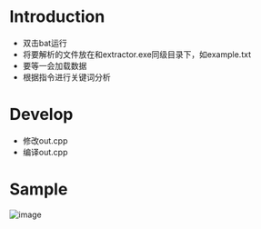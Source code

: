 # Introduction
- 双击bat运行
- 将要解析的文件放在和extractor.exe同级目录下，如example.txt
- 要等一会加载数据
- 根据指令进行关键词分析

# Develop
- 修改out.cpp
- 编译out.cpp

# Sample
![image](https://user-images.githubusercontent.com/53852392/121370210-1b35de00-c96f-11eb-932f-35e44e8a66b6.png)
